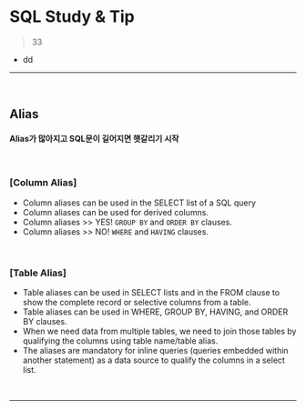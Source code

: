 # SQL Study & Tip
> 33
* dd 

<hr>
<br>


## Alias
#### Alias가 많아지고 SQL문이 길어지면 햇갈리기 시작 

<br>

### [Column Alias]
* Column aliases can be used in the SELECT list of a SQL query
* Column aliases can be used for derived columns.
* Column aliases >> YES! `GROUP BY` and `ORDER BY` clauses.
* Column aliases >> NO! `WHERE` and `HAVING` clauses.

<br>

### [Table Alias]
* Table aliases can be used in SELECT lists and in the FROM clause to show the complete record or selective columns from a table.
* Table aliases can be used in WHERE, GROUP BY, HAVING, and ORDER BY clauses.
* When we need data from multiple tables, we need to join those tables by qualifying the columns using table name/table alias.
* The aliases are mandatory for inline queries (queries embedded within another statement) as a data source to qualify the columns in a select list.

<br>
<hr>
<br>

